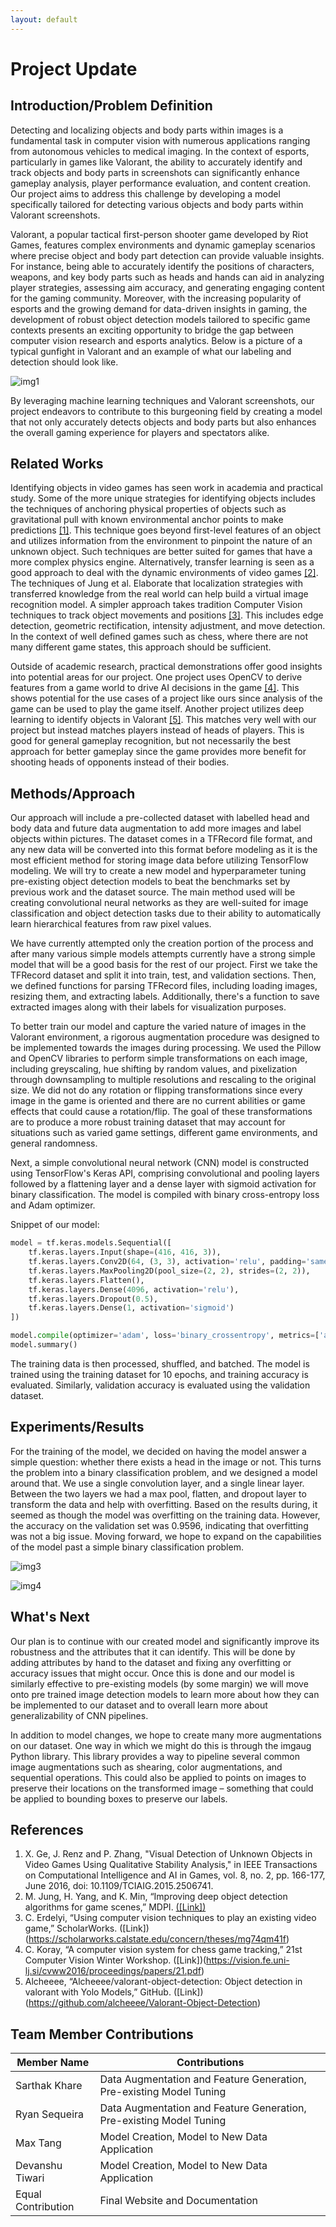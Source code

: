 ```yaml
---
layout: default
---
```


# Project Update

## Introduction/Problem Definition
Detecting and localizing objects and body parts within images is a fundamental task in computer vision with numerous applications ranging from autonomous vehicles to medical imaging. In the context of esports, particularly in games like Valorant, the ability to accurately identify and track objects and body parts in screenshots can significantly enhance gameplay analysis, player performance evaluation, and content creation. Our project aims to address this challenge by developing a model specifically tailored for detecting various objects and body parts within Valorant screenshots. 

Valorant, a popular tactical first-person shooter game developed by Riot Games, features complex environments and dynamic gameplay scenarios where precise object and body part detection can provide valuable insights. For instance, being able to accurately identify the positions of characters, weapons, and key body parts such as heads and hands can aid in analyzing player strategies, assessing aim accuracy, and generating engaging content for the gaming community. Moreover, with the increasing popularity of esports and the growing demand for data-driven insights in gaming, the development of robust object detection models tailored to specific game contexts presents an exciting opportunity to bridge the gap between computer vision research and esports analytics. Below is a picture of a typical gunfight in Valorant and an example of what our labeling and detection should look like.

![img1](img1.png)

By leveraging machine learning techniques and Valorant screenshots, our project endeavors to contribute to this burgeoning field by creating a model that not only accurately detects objects and body parts but also enhances the overall gaming experience for players and spectators alike.

## Related Works
Identifying objects in video games has seen work in academia and practical study. Some of the more unique strategies for identifying objects includes the techniques of anchoring physical properties of objects such as gravitational pull with known environmental anchor points to make predictions [[1]](#1). This technique goes beyond first-level features of an object and utilizes information from the environment to pinpoint the nature of an unknown object. Such techniques are better suited for games that have a more complex physics engine. Alternatively, transfer learning is seen as a good approach to deal with the dynamic environments of video games [[2]](#2). The techniques of Jung et al. Elaborate that localization strategies with transferred knowledge from the real world can help build a virtual image recognition model. A simpler approach takes tradition Computer Vision techniques to track object movements and positions [[3]](#3). This includes edge detection, geometric rectification, intensity adjustment, and move detection. In the context of well defined games such as chess, where there are not many different game states, this approach should be sufficient. 

Outside of academic research, practical demonstrations offer good insights into potential areas for our project. One project uses OpenCV to derive features from a game world to drive AI decisions in the game [[4]](#4). This shows potential for the use cases of a project like ours since analysis of the game can be used to play the game itself. Another project utilizes deep learning to identify objects in Valorant [[5]](#5). This matches very well with our project but instead matches players instead of heads of players. This is good for general gameplay recognition, but not necessarily the best approach for better gameplay since the game provides more benefit for shooting heads of opponents instead of their bodies.

## Methods/Approach
Our approach will include a pre-collected dataset with labelled head and body data and future data augmentation to add more images and label objects within pictures. The dataset comes in a TFRecord file format, and any new data will be converted into this format before modeling as it is the most efficient method for storing image data before utilizing TensorFlow modeling. We will try to create a new model and hyperparameter tuning pre-existing object detection models to beat the benchmarks set by previous work and the dataset source. The main method used will be creating convolutional neural networks as they are well-suited for image classification and object detection tasks due to their ability to automatically learn hierarchical features from raw pixel values.  

We have currently attempted only the creation portion of the process and after many various simple models attempts currently have a strong simple model that will be a good basis for the rest of our project. First we take the TFRecord dataset and split it into train, test, and validation sections. Then, we defined functions for parsing TFRecord files, including loading images, resizing them, and extracting labels. Additionally, there's a function to save extracted images along with their labels for visualization purposes. 

To better train our model and capture the varied nature of images in the Valorant environment, a rigorous augmentation procedure was designed to be implemented towards the images during processing. We used the Pillow and OpenCV libraries to perform simple transformations on each image, including greyscaling, hue shifting by random values, and pixelization through downsampling to multiple resolutions and rescaling to the original size. We did not do any rotation or flipping transformations since every image in the game is oriented and there are no current abilities or game effects that could cause a rotation/flip. The goal of these transformations are to produce a more robust training dataset that may account for situations such as varied game settings, different game environments, and general randomness. 

Next, a simple convolutional neural network (CNN) model is constructed using TensorFlow's Keras API, comprising convolutional and pooling layers followed by a flattening layer and a dense layer with sigmoid activation for binary classification. The model is compiled with binary cross-entropy loss and Adam optimizer.

Snippet of our model:
```python
model = tf.keras.models.Sequential([
    tf.keras.layers.Input(shape=(416, 416, 3)),
    tf.keras.layers.Conv2D(64, (3, 3), activation='relu', padding='same'),
    tf.keras.layers.MaxPooling2D(pool_size=(2, 2), strides=(2, 2)),
    tf.keras.layers.Flatten(),
    tf.keras.layers.Dense(4096, activation='relu'),
    tf.keras.layers.Dropout(0.5),
    tf.keras.layers.Dense(1, activation='sigmoid')
])

model.compile(optimizer='adam', loss='binary_crossentropy', metrics=['accuracy'])
model.summary()
```

The training data is then processed, shuffled, and batched. The model is trained using the training dataset for 10 epochs, and training accuracy is evaluated. Similarly, validation accuracy is evaluated using the validation dataset.

## Experiments/Results
For the training of the model, we decided on having the model answer a simple question: whether there exists a head in the image or not. This turns the problem into a binary classification problem, and we designed a model around that. We use a single convolution layer, and a single linear layer. Between the two layers we had a max pool, flatten, and dropout layer to transform the data and help with overfitting. Based on the results during, it seemed as though the model was overfitting on the training data. However, the accuracy on the validation set was 0.9596, indicating that overfitting was not a big issue. Moving forward, we hope to expand on the capabilities of the model past a simple binary classification problem.

![img3](img3.png)

![img4](img4.png)

## What's Next
Our plan is to continue with our created model and significantly improve its robustness and the attributes that it can identify. This will be done by adding attributes by hand to the dataset and fixing any overfitting or accuracy issues that might occur. Once this is done and our model is similarly effective to pre-existing models (by some margin) we will move onto pre trained image detection models to learn more about how they can be implemented to our dataset and to overall learn more about generalizability of CNN pipelines.  

In addition to model changes, we hope to create many more augmentations on our dataset. One way in which we might do this is through the imgaug Python library. This library provides a way to pipeline several common image augmentations such as shearing, color augmentations, and sequential operations. This could also be applied to points on images to preserve their locations on the transformed image – something that could be applied to bounding boxes to preserve our labels.

## References
1.	<a name="1">X. Ge, J. Renz and P. Zhang, "Visual Detection of Unknown Objects in Video Games Using Qualitative Stability Analysis," in IEEE Transactions on Computational Intelligence and AI in Games, vol. 8, no. 2, pp. 166-177, June 2016, doi: 10.1109/TCIAIG.2015.2506741.</a>
2.	<a name="2">M. Jung, H. Yang, and K. Min, “Improving deep object detection algorithms for game scenes,” MDPI. </a>[([Link])](https://www.mdpi.com/2079-9292/10/20/2527#:~:text=An%20interesting%20approach%20for%20improving,Pascal%20VOC%20or%20MS%20COCO)
3.	<a name="3">C. Erdelyi, “Using computer vision techniques to play an existing video game,” ScholarWorks. ([Link])(https://scholarworks.calstate.edu/concern/theses/mg74qm41f)</a>
4.	<a name="4">C. Koray, “A computer vision system for chess game tracking,” 21st Computer Vision Winter Workshop. ([Link])(https://vision.fe.uni-lj.si/cvww2016/proceedings/papers/21.pdf)</a>
5.	<a name="5">Alcheeee, “Alcheeee/valorant-object-detection: Object detection in valorant with Yolo Models,” GitHub. ([Link])(https://github.com/alcheeee/Valorant-Object-Detection)</a>

## Team Member Contributions

| **Member Name**              | **Contributions**                               |   
|---------------------------|-------------------------------------------------------|
| Sarthak Khare             |  Data Augmentation and Feature Generation, Pre-existing Model Tuning  |
| Ryan Sequeira             |  Data Augmentation and Feature Generation, Pre-existing Model Tuning  |
| Max Tang                  |  Model Creation, Model to New Data Application  |
| Devanshu Tiwari           |  Model Creation, Model to New Data Application  |
| Equal Contribution        |  Final Website and Documentation  |
